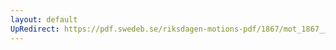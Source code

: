 ```yaml
---
layout: default
UpRedirect: https://pdf.swedeb.se/riksdagen-motions-pdf/1867/mot_1867__ak__00109.pdf
---
```

